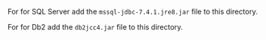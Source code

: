 For for SQL Server add the `mssql-jdbc-7.4.1.jre8.jar` file to this directory.

For for Db2 add the `db2jcc4.jar` file to this directory.
